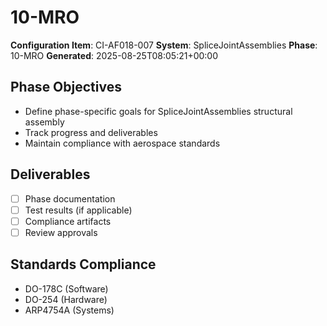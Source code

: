 # 10-MRO

**Configuration Item**: CI-AF018-007
**System**: SpliceJointAssemblies
**Phase**: 10-MRO
**Generated**: 2025-08-25T08:05:21+00:00

## Phase Objectives
- Define phase-specific goals for SpliceJointAssemblies structural assembly
- Track progress and deliverables
- Maintain compliance with aerospace standards

## Deliverables
- [ ] Phase documentation
- [ ] Test results (if applicable)
- [ ] Compliance artifacts
- [ ] Review approvals

## Standards Compliance
- DO-178C (Software)
- DO-254 (Hardware)
- ARP4754A (Systems)

